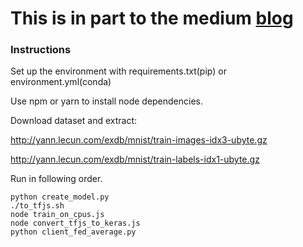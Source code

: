 # This is in part to the medium [blog](https://medium.com/@aniketbiprojit/practical-federated-learning-76dd2034b1b0?o3a=true)

### Instructions

Set up the environment with requirements.txt(pip) or environment.yml(conda)

Use npm or yarn to install node dependencies.

Download dataset and extract:

http://yann.lecun.com/exdb/mnist/train-images-idx3-ubyte.gz

http://yann.lecun.com/exdb/mnist/train-labels-idx1-ubyte.gz

Run in following order.
```
python create_model.py
./to_tfjs.sh
node train_on_cpus.js
node convert_tfjs_to_keras.js
python client_fed_average.py
```
